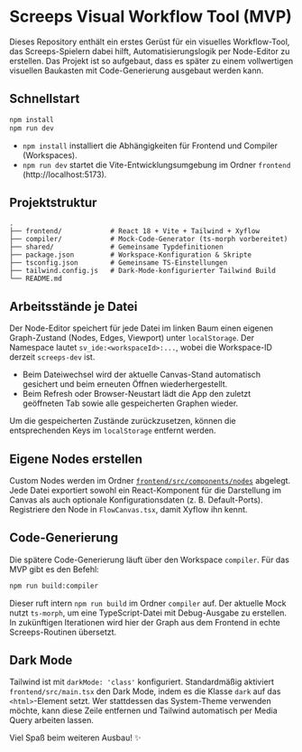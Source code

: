 # Screeps Visual Workflow Tool (MVP)

Dieses Repository enthält ein erstes Gerüst für ein visuelles Workflow-Tool, das Screeps-Spielern dabei hilft, Automatisierungslogik per Node-Editor zu erstellen. Das Projekt ist so aufgebaut, dass es später zu einem vollwertigen visuellen Baukasten mit Code-Generierung ausgebaut werden kann.

## Schnellstart

```bash
npm install
npm run dev
```

- `npm install` installiert die Abhängigkeiten für Frontend und Compiler (Workspaces).
- `npm run dev` startet die Vite-Entwicklungsumgebung im Ordner `frontend` (http://localhost:5173).

## Projektstruktur

```
.
├── frontend/            # React 18 + Vite + Tailwind + Xyflow
├── compiler/            # Mock-Code-Generator (ts-morph vorbereitet)
├── shared/              # Gemeinsame Typdefinitionen
├── package.json         # Workspace-Konfiguration & Skripte
├── tsconfig.json        # Gemeinsame TS-Einstellungen
├── tailwind.config.js   # Dark-Mode-konfigurierter Tailwind Build
└── README.md
```

## Arbeitsstände je Datei

Der Node-Editor speichert für jede Datei im linken Baum einen eigenen Graph-Zustand
(Nodes, Edges, Viewport) unter `localStorage`. Der Namespace lautet
`sv_ide:<workspaceId>:...`, wobei die Workspace-ID derzeit `screeps-dev` ist.

- Beim Dateiwechsel wird der aktuelle Canvas-Stand automatisch gesichert und beim
  erneuten Öffnen wiederhergestellt.
- Beim Refresh oder Browser-Neustart lädt die App den zuletzt geöffneten Tab sowie
  alle gespeicherten Graphen wieder.

Um die gespeicherten Zustände zurückzusetzen, können die entsprechenden Keys im
`localStorage` entfernt werden.

## Eigene Nodes erstellen

Custom Nodes werden im Ordner [`frontend/src/components/nodes`](frontend/src/components/nodes) abgelegt. Jede Datei exportiert sowohl ein React-Komponent für die Darstellung im Canvas als auch optionale Konfigurationsdaten (z. B. Default-Ports). Registriere den Node in `FlowCanvas.tsx`, damit Xyflow ihn kennt.

## Code-Generierung

Die spätere Code-Generierung läuft über den Workspace `compiler`. Für das MVP gibt es den Befehl:

```bash
npm run build:compiler
```

Dieser ruft intern `npm run build` im Ordner `compiler` auf. Der aktuelle Mock nutzt `ts-morph`, um eine TypeScript-Datei mit Debug-Ausgabe zu erstellen. In zukünftigen Iterationen wird hier der Graph aus dem Frontend in echte Screeps-Routinen übersetzt.

## Dark Mode

Tailwind ist mit `darkMode: 'class'` konfiguriert. Standardmäßig aktiviert `frontend/src/main.tsx` den Dark Mode, indem es die Klasse `dark` auf das `<html>`-Element setzt. Wer stattdessen das System-Theme verwenden möchte, kann diese Zeile entfernen und Tailwind automatisch per Media Query arbeiten lassen.

Viel Spaß beim weiteren Ausbau! ✨
